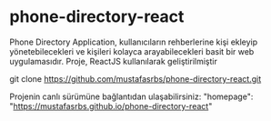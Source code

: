 # phone-directory-react
Phone Directory Application, kullanıcıların rehberlerine kişi ekleyip yönetebilecekleri ve kişileri kolayca arayabilecekleri basit bir web uygulamasıdır. Proje, ReactJS kullanılarak geliştirilmiştir

git clone https://github.com/mustafasrbs/phone-directory-react.git

Projenin canlı sürümüne bağlantıdan ulaşabilirsiniz:
"homepage": "https://mustafasrbs.github.io/phone-directory-react"
